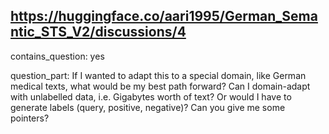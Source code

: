 ## https://huggingface.co/aari1995/German_Semantic_STS_V2/discussions/4

contains_question: yes

question_part: If I wanted to adapt this to a special domain, like German medical texts, what would be my best path forward? Can I domain-adapt with unlabelled data, i.e. Gigabytes worth of text? Or would I have to generate labels (query, positive, negative)? Can you give me some pointers?